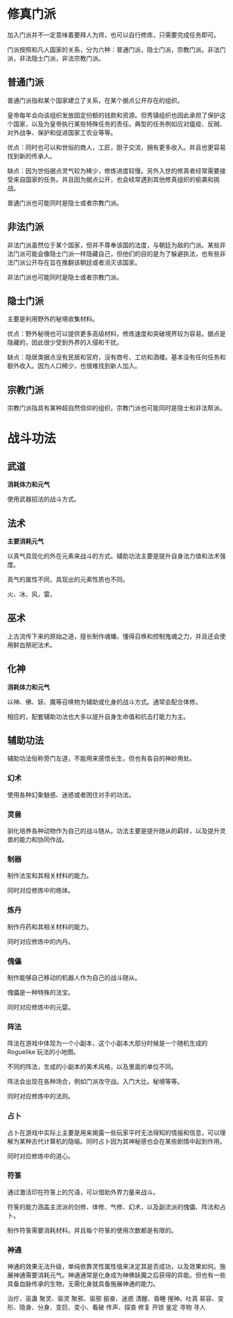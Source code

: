 # 修真门派

加入门派并不一定意味着要拜人为师，也可以自行修炼，只需要完成任务即可。

门派按照和凡人国家的关系，分为六种：普通门派，隐士门派，宗教门派。非法门派，非法隐士门派，非法宗教门派。

## 普通门派

普通门派指和某个国家建立了关系，在某个据点公开存在的组织。

皇帝每年会向该组织发放固定份额的钱款和资源。但秀镇组织也因此承担了保护这个国家，以及为皇帝执行某些特殊任务的责任。典型的任务例如应对瘟疫、反贼、对外战争、保护和促进国家工农业等等。

优点：同时也可以和世俗的商人，工匠，厨子交流，拥有更多收入。并且也更容易找到新的传承人。

缺点：因为世俗据点灵气较为稀少，修炼进度较慢。另外入世的修真者经常需要接受来自国家的任务。并且因为据点公开，也会经常遇到其他修真组织的偷袭和挑战。

普通门派也可能同时是隐士或者宗教门派。

## 非法门派

非法门派虽然位于某个国家，但并不尊奉该国的法度，与朝廷为敌的门派。某些非法门派可能会像隐士门派一样隐藏自己，但他们的目的是为了躲避执法，也有些非法门派公开存在旨在推翻该朝廷或者消灭该国家。

非法门派也可能同时是隐士或者宗教门派。

## 隐士门派

主要是利用野外的秘境收集材料。

优点：野外秘境也可以提供更多高级材料，修炼速度和突破境界较为容易。据点是隐藏的，因此很少受到外界的入侵和干扰。

缺点：隐居类据点没有民居和官府，没有商号、工坊和酒楼。基本没有任何任务和额外收入。因为人口稀少，也很难找到新人加入。

## 宗教门派

宗教门派指具有某种超自然信仰的组织。宗教门派也可能同时是隐士和非法帮派。

# 战斗功法

## 武道

**消耗体力和元气**

使用武器招法的战斗方式。

## 法术

**主要消耗元气**

以真气具现化的外在元素来战斗的方式。辅助功法主要是提升自身法力值和法术强度。

真气的属性不同，具现出的元素性质也不同。

火、冰、风，雷。

## 巫术

上古流传下来的原始之道，擅长制作魂幡，懂得召唤和控制鬼魂之力，并且还会使用鲜血祭祀法术。

## 化神

**消耗体力和元气**

以神、佛、妖、魔等召唤物为辅助或化身的战斗方式。通常会配合体修。

相应的，配套辅助功法也大多以提升自身生命值和抗击打能力为主。

## 辅助功法

辅助功法俗称旁门左道，不能用来感悟长生，但也有各自的神妙用处。

### 幻术

使用各种幻象魅惑、迷惑或者困住对手的功法。

### 灵兽

驯化培养各种动物作为自己的战斗随从。功法主要是提升随从的羁绊，以及提升灵兽的能力和协同作战。

### 制器

制作法宝和其相关材料的能力。

同时对应修炼中的练体。

### 炼丹

制作丹药和其相关材料的能力。

同时对应修炼中的内丹。

### 傀儡

制作能够自己移动的机器人作为自己的战斗随从。

傀儡是一种特殊的法宝。

同时对应修炼中的元婴。

### 阵法

阵法在游戏中体现为一个小副本，这个小副本大部分时候是一个随机生成的 Roguelike 玩法的小地图。

不同的阵法，生成的小副本的美术风格，以及里面的单位不同。

阵法会出现在各种场合，例如门派攻守战。入门大比。秘境等等。

同时对应修炼中的法则。

### 占卜

占卜在游戏中实际上主要是用来揭露一些玩家平时无法得知的情报和信息，可以理解为某种古代计算机的隐喻。同时占卜因为其神秘感也会在某些剧情中起到作用。

同时对应修炼中的道心。

### 符箓

通过激活印在符箓上的咒语，可以借助外界力量来战斗。

符箓的能力涵盖主流派的剑修、体修、气修、幻术，以及副流派的傀儡、阵法和占卜。

制作符箓需要消耗材料。并且每个符箓的使用次数都是有限的。

### 神通

神通的效果无法升级，单纯依靠灵性属性值来决定其是否成功，以及效果如何。施展神通需要消耗元气。神通通常是化身成为神佛妖魔之后获得的异能。但也有一些具备血脉传承的生物，无需化身就具备施展神通的能力。

治疗、巫蛊
聚灵、驱灵
聚邪、驱邪
振奋、迷惑
清醒、昏睡
搜神、吐真
易容、变形、隐身、分身、变巨、变小、看破
传声、探查
修复
开锁
鉴定
寻物
寻人
